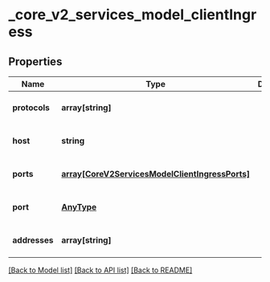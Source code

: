# _core_v2_services_model_clientIngress

## Properties
Name | Type | Description | Notes
------------ | ------------- | ------------- | -------------
**protocols** | **array[string]** |  | [optional] [default to null]
**host** | **string** |  | [optional] [default to null]
**ports** | [**array[CoreV2ServicesModelClientIngressPorts]**](CoreV2ServicesModelClientIngressPorts.md) |  | [optional] [default to null]
**port** | [**AnyType**](.md) |  | [optional] [default to null]
**addresses** | **array[string]** |  | [optional] [default to null]

[[Back to Model list]](../README.md#documentation-for-models) [[Back to API list]](../README.md#documentation-for-api-endpoints) [[Back to README]](../README.md)


